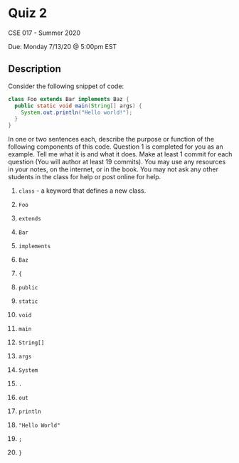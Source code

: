 # Quiz 2

CSE 017 - Summer 2020

Due: Monday 7/13/20 @ 5:00pm EST

## Description

Consider the following snippet of code:

```Java
class Foo extends Bar implements Baz {
  public static void main(String[] args) {
    System.out.println("Hello world!");
  }
}
```

In one or two sentences each, describe the purpose or function of the following components of this code. Question 1 is completed for you as an example. Tell me what it is and what it does. Make at least 1 commit for each question (You will author at least 19 commits). You may use any resources in your notes, on the internet, or in the book. You may not ask any other students in the class for help or post online for help.

1. `class` - a keyword that defines a new class.

2. `Foo`

3. `extends`

4. `Bar`

5. `implements`

6. `Baz`

7. `{`

8. `public`

9. `static`

10. `void`

11. `main`

12.  `String[]`

13. `args`

14. `System`

15. `.`

16. `out`

17. `println`

18. `"Hello World"`

19. `;`

20. `}`
